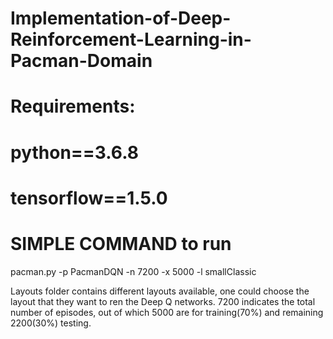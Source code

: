 # Implementation-of-Deep-Reinforcement-Learning-in-Pacman-Domain

# Requirements:
# python==3.6.8
# tensorflow==1.5.0


# SIMPLE COMMAND to run
pacman.py -p PacmanDQN -n 7200 -x 5000 -l smallClassic

Layouts folder contains different layouts available, one could choose the layout that they want to ren the Deep Q networks. 
7200 indicates the total  number of episodes, out of which 5000 are for training(70%) and remaining 2200(30%) testing.
